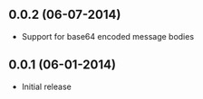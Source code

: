0.0.2 (06-07-2014)
------------------
* Support for base64 encoded message bodies

0.0.1 (06-01-2014)
------------------
* Initial release
